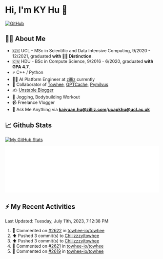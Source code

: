 # Hi, I'm KY Hu 👋

[![GitHub](https://img.shields.io/badge/dynamic/json?logo=github&label=GitHub&labelColor=495867&color=495867&query=%24.data.totalSubs&url=https%3A%2F%2Fapi.spencerwoo.com%2Fsubstats%2F%3Fsource%3Dgithub%26queryKey%3Dhayschan&style=flat-square)](https://github.com/Chiiizzzy)

## 🧑‍💻 About Me


- 🇬🇧 UCL - MSc in Scientific and Data Intensive Computing, 9/2020 - 12/2021, graduated **with 🧑‍🎓 Distinction**.
- 🇨🇳 HDU - BSc in Compute Science, 9/2016 - 6/2020, graduated **with GPA 4.7**.
- ⚡️ C++ / Python
- 🧑‍💻 AI Platform Engineer at [zilliz](https://zilliz.com/) currently
- 💬 Collaborator of [Towhee](https://github.com/towhee-io/towhee), [GPTCache](https://github.com/zilliztech/GPTCache), [Pymilvus](https://github.com/milvus-io/pymilvus)
- ✍️ [Unstable Blogger](https://blog.csdn.net/DooDia)
- 🏃 Jogging, Bodybuilding Workout
- 📹 Freelance Vlogger
- 📮 Ask Me Anything via **[kaiyuan.hu@zilliz.com](mailto:kaiyuan.hu@zilliz.com)**/**[ucapkhu@ucl.ac.uk](ucapkhu@ucl.ac.uk)**


## 📈 Github Stats

[![My GitHub Stats](https://github-readme-stats.vercel.app/api?username=Chiiizzzy&show_icons=true&theme=gotham)](https://github-readme-stats.vercel.app/api?username=Chiiizzzy&show_icons=true&theme=gotham)

<!-- [![Ashutosh's github activity graph](https://github-readme-activity-graph.cyclic.app/graph?username=Chiiizzzy&theme=dracula)](https://github.com/Chiiizzzy/github-readme-activity-graph) -->


![Metrics 👋](/metrics.plugin.followup.user.svg)

## ⚡️ My Recent Activities

<!--RECENT_ACTIVITY:last_update-->
Last Updated: Tuesday, July 11th, 2023, 7:12:38 PM
<!--RECENT_ACTIVITY:last_update_end-->

<!--RECENT_ACTIVITY:start-->
1. 💬 Commented on [#2622](https://github.com/towhee-io/towhee/pull/2622#issuecomment-1630666659) in [towhee-io/towhee](https://github.com/towhee-io/towhee)<br>
2. ⬆️ Pushed 3 commit(s) to [Chiiizzzy/towhee](https://github.com/Chiiizzzy/towhee)<br>
3. ⬆️ Pushed 3 commit(s) to [Chiiizzzy/towhee](https://github.com/Chiiizzzy/towhee)<br>
4. 💬 Commented on [#2621](https://github.com/towhee-io/towhee/pull/2621#issuecomment-1630363752) in [towhee-io/towhee](https://github.com/towhee-io/towhee)<br>
5. 💬 Commented on [#2619](https://github.com/towhee-io/towhee/pull/2619#issuecomment-1630234000) in [towhee-io/towhee](https://github.com/towhee-io/towhee)<br>
<!--RECENT_ACTIVITY:end-->
